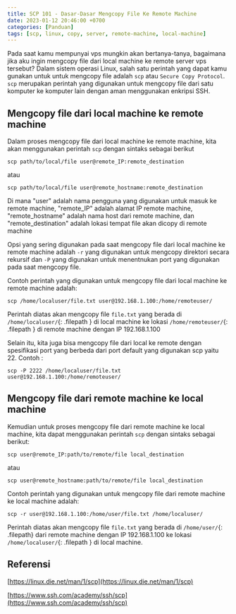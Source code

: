 ```yaml
---
title: SCP 101 - Dasar-Dasar Mengcopy File Ke Remote Machine
date: 2023-01-12 20:46:00 +0700
categories: [Panduan]
tags: [scp, linux, copy, server, remote-machine, local-machine]
---
```


Pada saat kamu mempunyai vps mungkin akan bertanya-tanya, bagaimana jika aku ingin mengcopy file dari local machine
ke remote server vps tersebut? Dalam sistem operasi Linux, salah satu perintah yang dapat kamu gunakan untuk untuk
mengcopy file adalah `scp` atau `Secure Copy Protocol`. `scp` merupakan perintah yang digunakan untuk mengcopy file dari
satu komputer ke komputer lain dengan aman menggunakan enkripsi SSH.

## Mengcopy file dari local machine ke remote machine
Dalam proses mengcopy file dari local machine ke remote machine, kita akan menggunakan
perintah `scp` dengan sintaks sebagai berikut

```console
scp path/to/local/file user@remote_IP:remote_destination
```

atau

```console
scp path/to/local/file user@remote_hostname:remote_destination
```

Di mana "user" adalah nama pengguna yang digunakan untuk masuk ke remote machine,
"remote_IP" adalah alamat IP remote machine, "remote_hostname" adalah nama
host dari remote machine, dan "remote_destination" adalah lokasi tempat file akan
dicopy di remote machine

Opsi yang sering digunakan pada saat mengcopy file dari local machine ke remote machine
adalah `-r` yang digunakan untuk mengcopy direktori secara rekursif dan `-P` yang
digunakan untuk menentnukan port yang digunakan pada saat mengcopy file.

Contoh perintah yang digunakan untuk mengcopy file dari local machine ke remote machine adalah:

```console
scp /home/localuser/file.txt user@192.168.1.100:/home/remoteuser/
```

Perintah diatas akan mengcopy file `file.txt` yang berada di `/home/localuser/`{: .filepath } di local machine
ke lokasi `/home/remoteuser/`{: .filepath } di remote machine dengan IP 192.168.1.100

Selain itu, kita juga bisa mengcopy file dari local ke remote dengan spesifikasi
port yang berbeda dari port default yang digunakan scp yaitu 22. Contoh :

```console
scp -P 2222 /home/localuser/file.txt user@192.168.1.100:/home/remoteuser/
```

## Mengcopy file dari remote machine ke local machine
Kemudian untuk proses mengcopy file dari remote machine ke local machine,
kita dapat menggunakan perintah `scp` dengan sintaks sebagai berikut:

```console
scp user@remote_IP:path/to/remote/file local_destination
```

atau

```console
scp user@remote_hostname:path/to/remote/file local_destination
```

Contoh perintah yang digunakan untuk mengcopy file dari remote machine ke local
machine adalah:

```console
scp -r user@192.168.1.100:/home/user/file.txt /home/localuser/
```

Perintah diatas akan mengcopy file `file.txt` yang berada di `/home/user/`{: .filepath} dari remote
machine dengan IP 192.168.1.100 ke lokasi `/home/localuser/`{: .filepath } di local machine.

## Referensi
[https://linux.die.net/man/1/scp](https://linux.die.net/man/1/scp)

[https://www.ssh.com/academy/ssh/scp](https://www.ssh.com/academy/ssh/scp)
